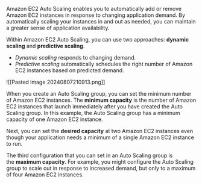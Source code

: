 Amazon EC2 Auto Scaling enables you to automatically add or remove Amazon EC2 instances in response to changing application demand. By automatically scaling your instances in and out as needed, you can maintain a greater sense of application availability.

Within Amazon EC2 Auto Scaling, you can use two approaches: **dynamic scaling** and **predictive scaling**.

- _Dynamic scaling_ responds to changing demand. 
- _Predictive scaling_ automatically schedules the right number of Amazon EC2 instances based on predicted demand.

![[Pasted image 20240807210913.png]]

When you create an Auto Scaling group, you can set the minimum number of Amazon EC2 instances. The **minimum capacity** is the number of Amazon EC2 instances that launch immediately after you have created the Auto Scaling group. In this example, the Auto Scaling group has a minimum capacity of one Amazon EC2 instance.

Next, you can set the **desired capacity** at two Amazon EC2 instances even though your application needs a minimum of a single Amazon EC2 instance to run.

The third configuration that you can set in an Auto Scaling group is the **maximum capacity**. For example, you might configure the Auto Scaling group to scale out in response to increased demand, but only to a maximum of four Amazon EC2 instances.

